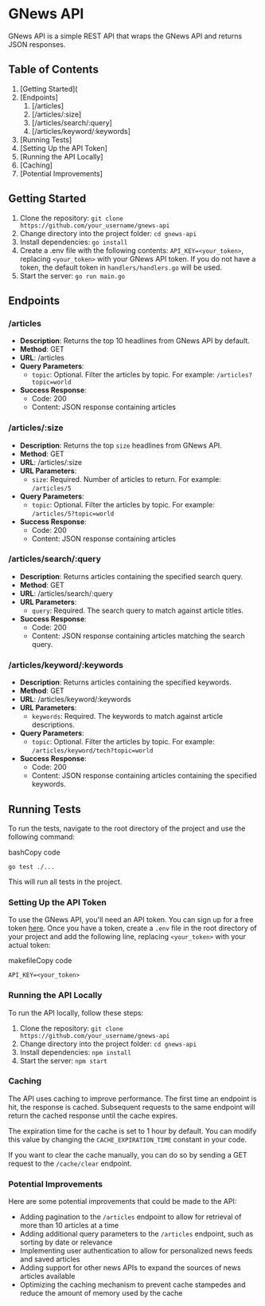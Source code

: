 # GNews API

GNews API is a simple REST API that wraps the GNews API and returns JSON responses.

## Table of Contents

1.  [Getting Started](
2.  [Endpoints]
    1.  [/articles]
    2.  [/articles/:size]
    3.  [/articles/search/:query]
    4.  [/articles/keyword/:keywords]
3.  [Running Tests]
4.  [Setting Up the API Token]
5.  [Running the API Locally]
6.  [Caching]
7.  [Potential Improvements]

## Getting Started

1.  Clone the repository: `git clone https://github.com/your_username/gnews-api`
2.  Change directory into the project folder: `cd gnews-api`
3.  Install dependencies: `go install`
4.  Create a .env file with the following contents: `API_KEY=<your_token>`, replacing `<your_token>` with your GNews API token. If you do not have a token, the default token in `handlers/handlers.go` will be used.
5.  Start the server: `go run main.go`

## Endpoints

### /articles

- **Description**: Returns the top 10 headlines from GNews API by default.
- **Method**: GET
- **URL**: /articles
- **Query Parameters**:
  - `topic`: Optional. Filter the articles by topic. For example: `/articles?topic=world`
- **Success Response**:
  - Code: 200
  - Content: JSON response containing articles

### /articles/:size

- **Description**: Returns the top `size` headlines from GNews API.
- **Method**: GET
- **URL**: /articles/:size
- **URL Parameters**:
  - `size`: Required. Number of articles to return. For example: `/articles/5`
- **Query Parameters**:
  - `topic`: Optional. Filter the articles by topic. For example: `/articles/5?topic=world`
- **Success Response**:
  - Code: 200
  - Content: JSON response containing articles

### /articles/search/:query

- **Description**: Returns articles containing the specified search query.
- **Method**: GET
- **URL**: /articles/search/:query
- **URL Parameters**:
  - `query`: Required. The search query to match against article titles.
- **Success Response**:
  - Code: 200
  - Content: JSON response containing articles matching the search query.

### /articles/keyword/:keywords

- **Description**: Returns articles containing the specified keywords.
- **Method**: GET
- **URL**: /articles/keyword/:keywords
- **URL Parameters**:
  - `keywords`: Required. The keywords to match against article descriptions.
- **Query Parameters**:
  - `topic`: Optional. Filter the articles by topic. For example: `/articles/keyword/tech?topic=world`
- **Success Response**:
  - Code: 200
  - Content: JSON response containing articles containing the specified keywords.

## Running Tests

To run the tests, navigate to the root directory of the project and use the following command:

bashCopy code

`go test ./...`

This will run all tests in the project.

### Setting Up the API Token

To use the GNews API, you'll need an API token. You can sign up for a free token [here](https://gnews.io/signup). Once you have a token, create a `.env` file in the root directory of your project and add the following line, replacing `<your_token>` with your actual token:

makefileCopy code

`API_KEY=<your_token>`

### Running the API Locally

To run the API locally, follow these steps:

1.  Clone the repository: `git clone https://github.com/your_username/gnews-api`
2.  Change directory into the project folder: `cd gnews-api`
3.  Install dependencies: `npm install`
4.  Start the server: `npm start`

### Caching

The API uses caching to improve performance. The first time an endpoint is hit, the response is cached. Subsequent requests to the same endpoint will return the cached response until the cache expires.

The expiration time for the cache is set to 1 hour by default. You can modify this value by changing the `CACHE_EXPIRATION_TIME` constant in your code.

If you want to clear the cache manually, you can do so by sending a GET request to the `/cache/clear` endpoint.

### Potential Improvements

Here are some potential improvements that could be made to the API:

- Adding pagination to the `/articles` endpoint to allow for retrieval of more than 10 articles at a time
- Adding additional query parameters to the `/articles` endpoint, such as sorting by date or relevance
- Implementing user authentication to allow for personalized news feeds and saved articles
- Adding support for other news APIs to expand the sources of news articles available
- Optimizing the caching mechanism to prevent cache stampedes and reduce the amount of memory used by the cache
